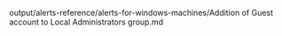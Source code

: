 output/alerts-reference/alerts-for-windows-machines/Addition of Guest account to Local Administrators group.md